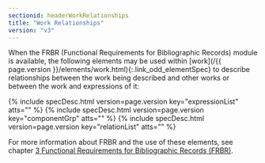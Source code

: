 ```yaml
---
sectionid: headerWorkRelationships
title: "Work Relationships"
version: "v3"
---
```




When the FRBR (Functional Requirements for Bibliographic Records) module is available,
the
following elements may be used within [work](/{{ page.version }}/elements/work.html){:.link_odd_elementSpec} to describe relationships
between the work being described and other works or between the work and expressions
of
it:



{% include specDesc.html version=page.version key="expressionList" atts="" %}
{% include specDesc.html version=page.version key="componentGrp" atts="" %}
{% include specDesc.html version=page.version key="relationList" atts="" %}



For more information about FRBR and the use of these elements, see chapter <a class="link_ptr" title="Functional Requirements for Bibliographic Records (FRBR)" href="/{{ page.version }}/guidelines/FRBR.html">3 Functional Requirements for Bibliographic Records (FRBR)</a>.


